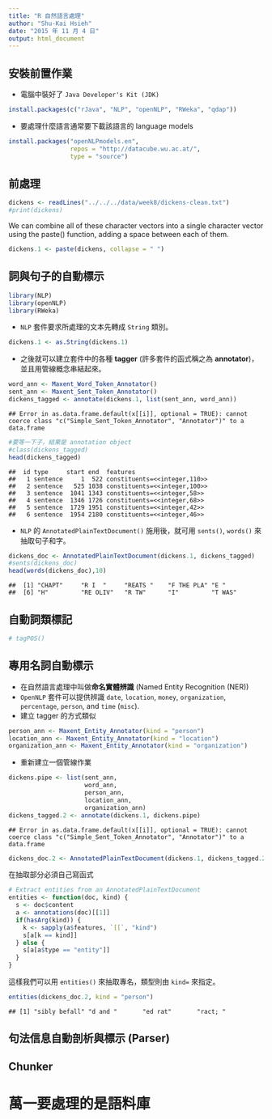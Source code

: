 ```yaml
---
title: "R 自然語言處理"
author: "Shu-Kai Hsieh"
date: "2015 年 11 月 4 日"
output: html_document
---
```


## 安裝前置作業

- 電腦中裝好了 `Java Developer's Kit (JDK)`


```r
install.packages(c("rJava", "NLP", "openNLP", "RWeka", "qdap"))
```
- 要處理什麼語言通常要下載該語言的 language models


```r
install.packages("openNLPmodels.en",
                 repos = "http://datacube.wu.ac.at/",
                 type = "source")
```

## 前處理




```r
dickens <- readLines("../../../data/week8/dickens-clean.txt")
#print(dickens)
```

We can combine all of these character vectors into a single character vector using the paste() function, adding a space between each of them.


```r
dickens.1 <- paste(dickens, collapse = " ")
```


## 詞與句子的自動標示



```r
library(NLP)
library(openNLP)
library(RWeka)
```

- `NLP` 套件要求所處理的文本先轉成 `String` 類別。


```r
dickens.1 <- as.String(dickens.1)
```

- 之後就可以建立套件中的各種 **tagger** (許多套件的函式稱之為 **annotator**)，並且用管線概念串結起來。


```r
word_ann <- Maxent_Word_Token_Annotator()
sent_ann <- Maxent_Sent_Token_Annotator()
dickens_tagged <- annotate(dickens.1, list(sent_ann, word_ann))
```

```
## Error in as.data.frame.default(x[[i]], optional = TRUE): cannot coerce class "c("Simple_Sent_Token_Annotator", "Annotator")" to a data.frame
```

```r
#要等一下子，結果是 annotation object
#class(dickens_tagged) 
head(dickens_tagged)
```

```
##  id type     start end  features
##   1 sentence     1  522 constituents=<<integer,110>>
##   2 sentence   525 1038 constituents=<<integer,100>>
##   3 sentence  1041 1343 constituents=<<integer,58>>
##   4 sentence  1346 1726 constituents=<<integer,68>>
##   5 sentence  1729 1951 constituents=<<integer,42>>
##   6 sentence  1954 2180 constituents=<<integer,46>>
```

- `NLP` 的 `AnnotatedPlainTextDocument()` 施用後，就可用 `sents()`, `words()` 來抽取句子和字。


```r
dickens_doc <- AnnotatedPlainTextDocument(dickens.1, dickens_tagged)
#sents(dickens_doc)
head(words(dickens_doc),10)
```

```
##  [1] "CHAPT"     "R I  "     "REATS "    "F THE PLA" "E "       
##  [6] "H"         "RE OLIV"   "R TW"      "I"         "T WAS"
```

## 自動詞類標記


```r
# tagPOS()
```

## 專用名詞自動標示

- 在自然語言處理中叫做**命名實體辨識** (Named Entity Recognition (NER))
- `OpenNLP` 套件可以提供辨識 `date`, `location`, `money`, `organization`, `percentage`, `person`, and `time` (`misc`). 
- 建立 tagger 的方式類似


```r
person_ann <- Maxent_Entity_Annotator(kind = "person")
location_ann <- Maxent_Entity_Annotator(kind = "location")
organization_ann <- Maxent_Entity_Annotator(kind = "organization")
```

- 重新建立一個管線作業


```r
dickens.pipe <- list(sent_ann,
                     word_ann,
                     person_ann,
                     location_ann,
                     organization_ann)
dickens_tagged.2 <- annotate(dickens.1, dickens.pipe)
```

```
## Error in as.data.frame.default(x[[i]], optional = TRUE): cannot coerce class "c("Simple_Sent_Token_Annotator", "Annotator")" to a data.frame
```

```r
dickens_doc.2 <- AnnotatedPlainTextDocument(dickens.1, dickens_tagged.2)
```

在抽取部分必須自己寫函式


```r
# Extract entities from an AnnotatedPlainTextDocument
entities <- function(doc, kind) {
  s <- doc$content
  a <- annotations(doc)[[1]]
  if(hasArg(kind)) {
    k <- sapply(a$features, `[[`, "kind")
    s[a[k == kind]]
  } else {
    s[a[a$type == "entity"]]
  }
}
```

這樣我們可以用 `entities()` 來抽取專名，類型則由 `kind=` 來指定。

```r
entities(dickens_doc.2, kind = "person")
```

```
## [1] "sibly befall" "d and "       "ed rat"       "ract; "
```


## 句法信息自動剖析與標示 (Parser)

## Chunker


# 萬一要處理的是語料庫













